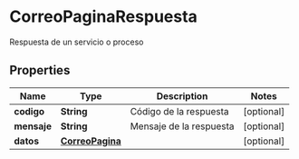 

# CorreoPaginaRespuesta

Respuesta de un servicio o proceso

## Properties

| Name | Type | Description | Notes |
|------------ | ------------- | ------------- | -------------|
|**codigo** | **String** | Código de la respuesta |  [optional] |
|**mensaje** | **String** | Mensaje de la respuesta |  [optional] |
|**datos** | [**CorreoPagina**](CorreoPagina.md) |  |  [optional] |



